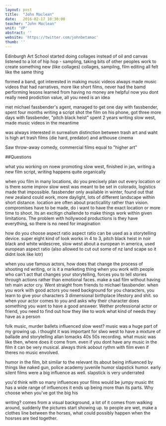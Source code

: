 ```yaml
---
layout: post
title:  "John Maclean"
date:   2016-02-17 10:30:00
teacher: "John Maclean"
unit: 'VP'
abstract: ''
website: 'https://twitter.com/johnbetamac'
thumb: ''
---
```


Edinburgh Art School
started doing collages instead of oil and canvas
listened to a lot of hip hop - sampling, taking bits of other peoples work to create something new (like collages)
collages, sampilng, film editing all felt like the same thing

formed a band, got interested in making music videos
always made music videos that had narratives, more like short films, never had the bamd performing
lesons learned from having no money are helpful now
you dont really need prodiction value, all you need is an idea

met michael fassbender's agent, managed to get one day with fassbender, spent four months writing a script
shot the film on his phone, got three more days with fassbender, "pitch black heist"
spent 2 years writing slow west, made music videos in the meantime

was always interested in surrealism
distinction between trash art and waht is high art
trash films (die hard, predator) and arthouse cinema

Saw throw-away comedy, commercial films equal to "higher art"

##Questions

what you working on noew
promoting slow west, finished in jan, writing a new film script, writing happens quite organically

when you film in many locations, do you precisely plan out every location or is there some improv
slow west was meant to be set in colorado, logistics made that impossible. fassbender only available in winter, found out that new zealand could work, more daylight, lots of different landscape within short distance. location are often about practicallity rather than vision. compromises have to be made, do i want to have the exact location or more time to shoot. Its an excitign challende to make things work within given limitations. The problem with hollywood productions is they have everything, so there is no need for imagination

how do you choose aspect ratio
aspect ratio can be used as a storytelling device. super eight kind of look works in 4 to 3, pitch black heist in noir black and white widescree, slow west about a european in america, used european aspect ratio (also allowed to cut out some of nz land scape so it didnt look like lotr)

when you use famous actors, how does that change the process of shooting nd writing, or is it a marketing thing
when you work with people who can't act that changes your storytelling, forces you to tell stories through actions rather than emotional faces. make a sad film without having teh main actor cry. Went straight from friends to michael fassbender. when you work with good actors you need background for you characters, you learn to give your characters 3 dimensional birthplace lifestory and shit. so when your actor comes to you and asks why their character does something you want to have a good answeer. Wether professional actor or friend, you need to find out how they like to work what kind of needs they have as a person

folk music, murder ballets influenced slow west?
music was a huge part of my growing up. i thought it was important for slwo west to have a mixture of ballade and storytelling allan lomacks 40s 50s recording. what music was like then, where does it come from. even if you dont have any music in the film it can be very musical. always think aobout rythm with film even if theres no music envolved.

humor in the film, bit similar to the relevant
its about being influenced by things like naked gun, police academy juvenile humor slapstick humor. early silent films were a big influence as well. slapstick is very underrated

you'd think with so many influences your films would be jumpy
music tht has a wide range of influences it ends up being more than its parts. Why choose when you've got the big his

writing?
comes from a visual background, a lot of it comes from walking around, suddenly the pictures start showing up. to people are wet, make a clothes line between the horses, what could possibly happen when the hosrses are tied together. 
